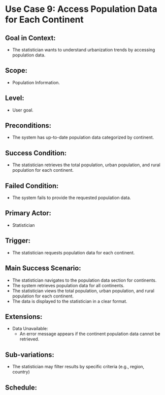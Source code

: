 # Use Case 9: Access Population Data for Each Continent 

## Goal in Context: 
- The statistician wants to understand urbanization trends by accessing population data. 

## Scope: 
- Population Information. 

## Level: 
- User goal. 

## Preconditions: 

- The system has up-to-date population data categorized by continent. 

## Success Condition: 

- The statistician retrieves the total population, urban population, and rural population for each continent. 

## Failed Condition: 
- The system fails to provide the requested population data. 

## Primary Actor: 
- Statistician 

## Trigger: 
- The statistician requests population data for each continent. 

## Main Success Scenario: 
- The statistician navigates to the population data section for continents. 
- The system retrieves population data for all continents. 
- The statistician views the total population, urban population, and rural population for each continent. 
- The data is displayed to the statistician in a clear format. 

## Extensions: 
- Data Unavailable: 
  - An error message appears if the continent population data cannot be retrieved. 

## Sub-variations: 
- The statistician may filter results by specific criteria (e.g., region, country) 

## Schedule: 
